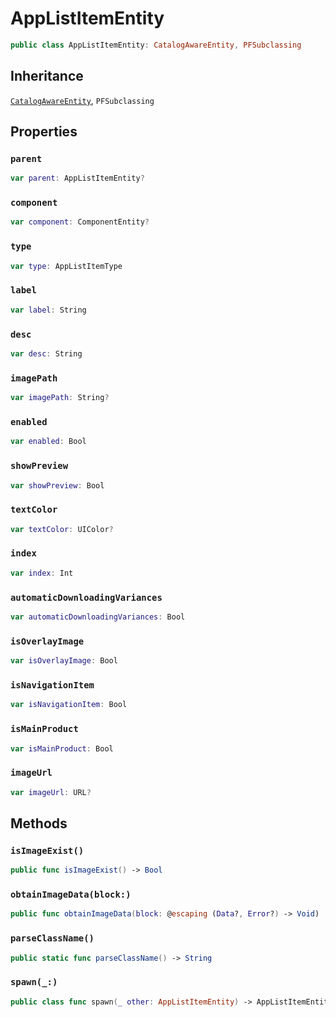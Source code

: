 # AppListItemEntity

``` swift
public class AppListItemEntity: CatalogAwareEntity, PFSubclassing
```

## Inheritance

[`CatalogAwareEntity`](configwise-sdk-ios/api-reference/CatalogAwareEntity), `PFSubclassing`

## Properties

### `parent`

``` swift
var parent: AppListItemEntity?
```

### `component`

``` swift
var component: ComponentEntity?
```

### `type`

``` swift
var type: AppListItemType
```

### `label`

``` swift
var label: String
```

### `desc`

``` swift
var desc: String
```

### `imagePath`

``` swift
var imagePath: String?
```

### `enabled`

``` swift
var enabled: Bool
```

### `showPreview`

``` swift
var showPreview: Bool
```

### `textColor`

``` swift
var textColor: UIColor?
```

### `index`

``` swift
var index: Int
```

### `automaticDownloadingVariances`

``` swift
var automaticDownloadingVariances: Bool
```

### `isOverlayImage`

``` swift
var isOverlayImage: Bool
```

### `isNavigationItem`

``` swift
var isNavigationItem: Bool
```

### `isMainProduct`

``` swift
var isMainProduct: Bool
```

### `imageUrl`

``` swift
var imageUrl: URL?
```

## Methods

### `isImageExist()`

``` swift
public func isImageExist() -> Bool
```

### `obtainImageData(block:)`

``` swift
public func obtainImageData(block: @escaping (Data?, Error?) -> Void)
```

### `parseClassName()`

``` swift
public static func parseClassName() -> String
```

### `spawn(_:)`

``` swift
public class func spawn(_ other: AppListItemEntity) -> AppListItemEntity
```
